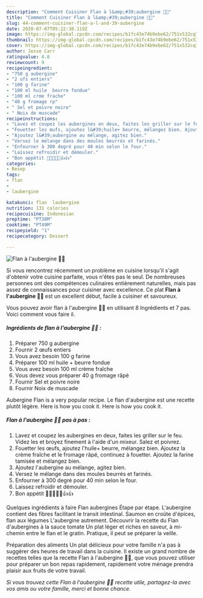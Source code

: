 ```yaml
---
description: "Comment Cuisiner Flan à l&amp;#39;aubergine 🍆🍆"
title: "Comment Cuisiner Flan à l&amp;#39;aubergine 🍆🍆"
slug: 44-comment-cuisiner-flan-a-l-and-39-aubergine
date: 2020-07-07T05:22:38.119Z
image: https://img-global.cpcdn.com/recipes/b1fc43e74b9ebe62/751x532cq70/flan-a-laubergine-🍆🍆-photo-principale-de-la-recette.jpg
thumbnail: https://img-global.cpcdn.com/recipes/b1fc43e74b9ebe62/751x532cq70/flan-a-laubergine-🍆🍆-photo-principale-de-la-recette.jpg
cover: https://img-global.cpcdn.com/recipes/b1fc43e74b9ebe62/751x532cq70/flan-a-laubergine-🍆🍆-photo-principale-de-la-recette.jpg
author: Jesse Carr
ratingvalue: 4.8
reviewcount: 9
recipeingredient:
- "750 g aubergine"
- "2 ufs entiers"
- "100 g farine"
- "100 ml huile  beurre fondue"
- "100 ml crme frache"
- "40 g fromage rp"
- " Sel et poivre noire"
- " Noix de muscade"
recipeinstructions:
- "Lavez et coupez les aubergines en deux, faites les griller sur le feu. Videz les et broyez finement à l&#39;aide d&#39;un mixeur. Salez et poivrez."
- "Fouetter les œufs, ajoutez l&#39;huile+ beurre, mélangez bien. Ajoutez la crème fraîche et le fromage râpé, continuez à fouetter. Ajoutez la farine tamisée et mélangez bien."
- "Ajoutez l&#39;aubergine au mélange, agitez bien."
- "Versez le mélange dans des moules beurrés et farinés."
- "Enfourner à 300 degré pour 40 min selon le four."
- "Laissez refroidir et démouler."
- "Bon appétit 🍆🍆😋😋😋👍👍"
categories:
- Resep
tags:
- flan
- 
- laubergine

katakunci: flan  laubergine 
nutrition: 131 calories
recipecuisine: Indonesian
preptime: "PT38M"
cooktime: "PT49M"
recipeyield: "1"
recipecategory: Dessert

---
```



![Flan à l&#39;aubergine 🍆🍆](https://img-global.cpcdn.com/recipes/b1fc43e74b9ebe62/751x532cq70/flan-a-laubergine-🍆🍆-photo-principale-de-la-recette.jpg)

Si vous rencontrez récemment un problème en cuisine lorsqu'il s'agit d'obtenir votre cuisine parfaite, vous n'êtes pas le seul. De nombreuses personnes ont des compétences culinaires entièrement naturelles, mais pas assez de connaissances pour cuisiner avec excellence. Ce plat <strong> Flan à l&#39;aubergine 🍆🍆 </strong> est un excellent début, facile à cuisiner et savoureux.

<!--inarticleads1-->

Vous pouvez avoir flan à l&#39;aubergine 🍆🍆 en utilisant 8 Ingrédients et 7 pas. Voici comment vous faire il.

##### Ingrédients de flan à l&#39;aubergine 🍆🍆 :

1. Préparer 750 g aubergine
1. Fournir 2 œufs entiers
1. Vous avez besoin 100 g farine
1. Préparer 100 ml huile + beurre fondue
1. Vous avez besoin 100 ml crème fraîche
1. Vous devez vous préparer 40 g fromage râpé
1. Fournir  Sel et poivre noire
1. Fournir  Noix de muscade


Aubergine Flan is a very popular recipe. Le flan d&#39;aubergine est une recette plutôt légère. Here is how you cook it. Here is how you cook it. 

<!--inarticleads2-->

##### Flan à l&#39;aubergine 🍆🍆 pas à pas :

1. Lavez et coupez les aubergines en deux, faites les griller sur le feu. Videz les et broyez finement à l&#39;aide d&#39;un mixeur. Salez et poivrez.
1. Fouetter les œufs, ajoutez l&#39;huile+ beurre, mélangez bien. Ajoutez la crème fraîche et le fromage râpé, continuez à fouetter. Ajoutez la farine tamisée et mélangez bien.
1. Ajoutez l&#39;aubergine au mélange, agitez bien.
1. Versez le mélange dans des moules beurrés et farinés.
1. Enfourner à 300 degré pour 40 min selon le four.
1. Laissez refroidir et démouler.
1. Bon appétit 🍆🍆😋😋😋👍👍


Quelques ingrédients à faire Flan aubergines Étape par étape. L&#39;aubergine contient des fibres facilitant le transit intestinal. Saumon en croûte d&#39;épices, flan aux légumes L&#39;aubergine autrement. Découvrir la recette du Flan d&#39;aubergines à la sauce tomate Un plat léger et riches en saveur, à mi-chemin entre le flan et le gratin. Pratique, il peut se préparer la veille. 

<!--inarticleads1-->

<p>
Préparation des aliments Un plat délicieux pour votre famille n'a pas à suggérer des heures de travail dans la cuisine. Il existe un grand nombre de recettes telles que la recette Flan à l&#39;aubergine 🍆🍆, que vous pouvez utiliser pour préparer un bon repas rapidement, rapidement votre ménage prendra plaisir aux fruits de votre travail.
</p>

<p>
<i>Si vous trouvez cette Flan à l&#39;aubergine 🍆🍆 recette utile, partagez-la avec vos amis ou votre famille, merci et bonne chance.</i>
</p>
